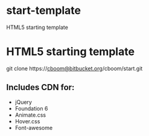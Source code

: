 
# start-template
HTML5 starting template



# HTML5 starting template

git clone https://cboom@bitbucket.org/cboom/start.git

## Includes CDN for:

  - jQuery
  - Foundation 6
  -  Animate.css
  -  Hover.css
  -  Font-awesome

